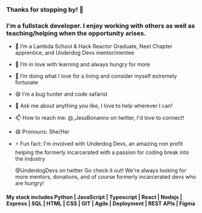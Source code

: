 ### Thanks for stopping by! 👋
### I'm a fullstack developer. I enjoy working with others as well as teaching/helping when the opportunity arises.

- 🔭 I’m a Lambda School & Hack Reactor Graduate, Next Chapter apprentice, and Underdog Devs mentor/mentee
- 🌱 I’m in love with learning and always hungry for more
- 👯 I’m doing what I love for a living and consider myself extremely fortunate
- 😄 I’m a bug hunter and code safarist 
- 💬 Ask me about anything you like, I love to help wherever I can!
- 📫 How to reach me: @_JessBonanno on twitter, I'd love to connect!
- 😄 Pronouns: She/Her
- ⚡ Fun fact: I'm involved with Underdog Devs, an amazing non profit helping the formerly incarcerated with a passion for coding break into the industry

   @UnderdogDevs on twitter Go check it out! We're always looking for more mentors, donations, and of course formerly incarcerated devs who are hungry!

#### My stack includes Python | JavaScript | Typescript | React |  Nodejs | Express |  SQL | HTML | CSS | GIT | Agile | Deployment | REST APIs | Figma

